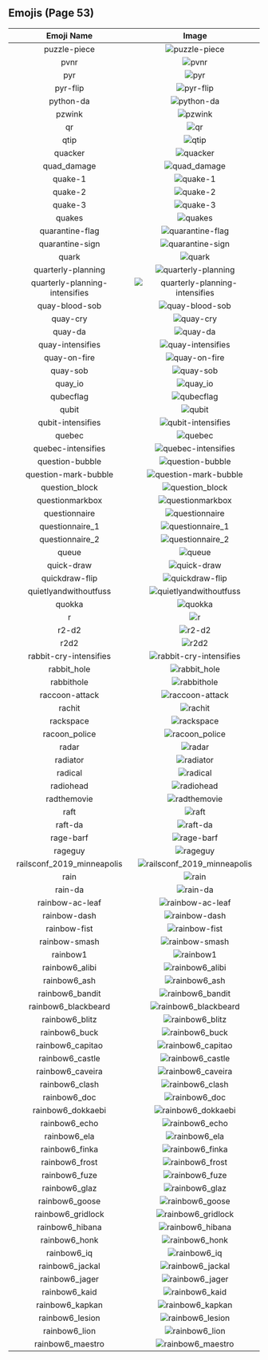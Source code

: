 
  ## Emojis (Page 53)
  |Emoji Name|Image|
  | :-: | :-: |
  |puzzle-piece| ![puzzle-piece](/output/puzzle-piece)|
  |pvnr| ![pvnr](/output/pvnr.jpg)|
  |pyr| ![pyr](/output/pyr.png)|
  |pyr-flip| ![pyr-flip](/output/pyr-flip.png)|
  |python-da| ![python-da](/output/python-da.png)|
  |pzwink| ![pzwink](/output/pzwink.jpg)|
  |qr| ![qr](/output/qr.png)|
  |qtip| ![qtip](/output/qtip.png)|
  |quacker| ![quacker](/output/quacker.png)|
  |quad_damage| ![quad_damage](/output/quad_damage.png)|
  |quake-1| ![quake-1](/output/quake-1.png)|
  |quake-2| ![quake-2](/output/quake-2.png)|
  |quake-3| ![quake-3](/output/quake-3.png)|
  |quakes| ![quakes](/output/quakes.png)|
  |quarantine-flag| ![quarantine-flag](/output/quarantine-flag.png)|
  |quarantine-sign| ![quarantine-sign](/output/quarantine-sign.gif)|
  |quark| ![quark](/output/quark.jpg)|
  |quarterly-planning| ![quarterly-planning](/output/quarterly-planning.jpg)|
  |quarterly-planning-intensifies| ![quarterly-planning-intensifies](/output/quarterly-planning-intensifies.gif)|
  |quay-blood-sob| ![quay-blood-sob](/output/quay-blood-sob.png)|
  |quay-cry| ![quay-cry](/output/quay-cry.png)|
  |quay-da| ![quay-da](/output/quay-da.png)|
  |quay-intensifies| ![quay-intensifies](/output/quay-intensifies.gif)|
  |quay-on-fire| ![quay-on-fire](/output/quay-on-fire.gif)|
  |quay-sob| ![quay-sob](/output/quay-sob.png)|
  |quay_io| ![quay_io](/output/quay_io.png)|
  |qubecflag| ![qubecflag](/output/qubecflag.png)|
  |qubit| ![qubit](/output/qubit.png)|
  |qubit-intensifies| ![qubit-intensifies](/output/qubit-intensifies.gif)|
  |quebec| ![quebec](/output/quebec.png)|
  |quebec-intensifies| ![quebec-intensifies](/output/quebec-intensifies.gif)|
  |question-bubble| ![question-bubble](/output/question-bubble.gif)|
  |question-mark-bubble| ![question-mark-bubble](/output/question-mark-bubble)|
  |question_block| ![question_block](/output/question_block.gif)|
  |questionmarkbox| ![questionmarkbox](/output/questionmarkbox.png)|
  |questionnaire| ![questionnaire](/output/questionnaire.jpg)|
  |questionnaire_1| ![questionnaire_1](/output/questionnaire_1.jpg)|
  |questionnaire_2| ![questionnaire_2](/output/questionnaire_2.png)|
  |queue| ![queue](/output/queue.png)|
  |quick-draw| ![quick-draw](/output/quick-draw.png)|
  |quickdraw-flip| ![quickdraw-flip](/output/quickdraw-flip.png)|
  |quietlyandwithoutfuss| ![quietlyandwithoutfuss](/output/quietlyandwithoutfuss.png)|
  |quokka| ![quokka](/output/quokka.png)|
  |r| ![r](/output/r.png)|
  |r2-d2| ![r2-d2](/output/r2-d2.png)|
  |r2d2| ![r2d2](/output/r2d2.gif)|
  |rabbit-cry-intensifies| ![rabbit-cry-intensifies](/output/rabbit-cry-intensifies.gif)|
  |rabbit_hole| ![rabbit_hole](/output/rabbit_hole.png)|
  |rabbithole| ![rabbithole](/output/rabbithole.jpg)|
  |raccoon-attack| ![raccoon-attack](/output/raccoon-attack.png)|
  |rachit| ![rachit](/output/rachit.png)|
  |rackspace| ![rackspace](/output/rackspace.jpg)|
  |racoon_police| ![racoon_police](/output/racoon_police.jpg)|
  |radar| ![radar](/output/radar.png)|
  |radiator| ![radiator](/output/radiator.png)|
  |radical| ![radical](/output/radical.gif)|
  |radiohead| ![radiohead](/output/radiohead.png)|
  |radthemovie| ![radthemovie](/output/radthemovie.png)|
  |raft| ![raft](/output/raft.png)|
  |raft-da| ![raft-da](/output/raft-da.png)|
  |rage-barf| ![rage-barf](/output/rage-barf.png)|
  |rageguy| ![rageguy](/output/rageguy.png)|
  |railsconf_2019_minneapolis| ![railsconf_2019_minneapolis](/output/railsconf_2019_minneapolis.jpg)|
  |rain| ![rain](/output/rain.png)|
  |rain-da| ![rain-da](/output/rain-da.png)|
  |rainbow-ac-leaf| ![rainbow-ac-leaf](/output/rainbow-ac-leaf.png)|
  |rainbow-dash| ![rainbow-dash](/output/rainbow-dash.jpg)|
  |rainbow-fist| ![rainbow-fist](/output/rainbow-fist)|
  |rainbow-smash| ![rainbow-smash](/output/rainbow-smash.png)|
  |rainbow1| ![rainbow1](/output/rainbow1.png)|
  |rainbow6_alibi| ![rainbow6_alibi](/output/rainbow6_alibi.png)|
  |rainbow6_ash| ![rainbow6_ash](/output/rainbow6_ash.png)|
  |rainbow6_bandit| ![rainbow6_bandit](/output/rainbow6_bandit.png)|
  |rainbow6_blackbeard| ![rainbow6_blackbeard](/output/rainbow6_blackbeard.png)|
  |rainbow6_blitz| ![rainbow6_blitz](/output/rainbow6_blitz.png)|
  |rainbow6_buck| ![rainbow6_buck](/output/rainbow6_buck.png)|
  |rainbow6_capitao| ![rainbow6_capitao](/output/rainbow6_capitao.png)|
  |rainbow6_castle| ![rainbow6_castle](/output/rainbow6_castle.png)|
  |rainbow6_caveira| ![rainbow6_caveira](/output/rainbow6_caveira.png)|
  |rainbow6_clash| ![rainbow6_clash](/output/rainbow6_clash.png)|
  |rainbow6_doc| ![rainbow6_doc](/output/rainbow6_doc.png)|
  |rainbow6_dokkaebi| ![rainbow6_dokkaebi](/output/rainbow6_dokkaebi.png)|
  |rainbow6_echo| ![rainbow6_echo](/output/rainbow6_echo.png)|
  |rainbow6_ela| ![rainbow6_ela](/output/rainbow6_ela.png)|
  |rainbow6_finka| ![rainbow6_finka](/output/rainbow6_finka.png)|
  |rainbow6_frost| ![rainbow6_frost](/output/rainbow6_frost.png)|
  |rainbow6_fuze| ![rainbow6_fuze](/output/rainbow6_fuze.png)|
  |rainbow6_glaz| ![rainbow6_glaz](/output/rainbow6_glaz.png)|
  |rainbow6_goose| ![rainbow6_goose](/output/rainbow6_goose.png)|
  |rainbow6_gridlock| ![rainbow6_gridlock](/output/rainbow6_gridlock.png)|
  |rainbow6_hibana| ![rainbow6_hibana](/output/rainbow6_hibana.png)|
  |rainbow6_honk| ![rainbow6_honk](/output/rainbow6_honk)|
  |rainbow6_iq| ![rainbow6_iq](/output/rainbow6_iq.png)|
  |rainbow6_jackal| ![rainbow6_jackal](/output/rainbow6_jackal.png)|
  |rainbow6_jager| ![rainbow6_jager](/output/rainbow6_jager.png)|
  |rainbow6_kaid| ![rainbow6_kaid](/output/rainbow6_kaid.png)|
  |rainbow6_kapkan| ![rainbow6_kapkan](/output/rainbow6_kapkan.png)|
  |rainbow6_lesion| ![rainbow6_lesion](/output/rainbow6_lesion.png)|
  |rainbow6_lion| ![rainbow6_lion](/output/rainbow6_lion.png)|
  |rainbow6_maestro| ![rainbow6_maestro](/output/rainbow6_maestro.png)|
  
